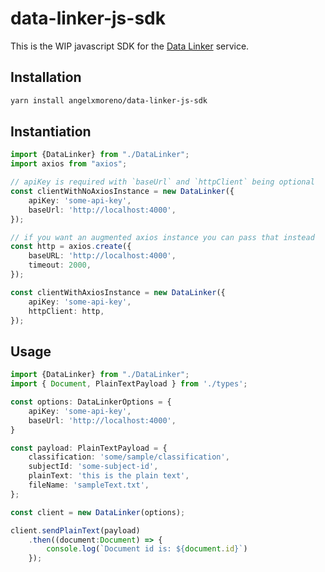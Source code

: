 # data-linker-js-sdk

This is the WIP javascript SDK for the [Data Linker](https://github.com/angelxmoreno/data-linker) service.

## Installation

```bash
yarn install angelxmoreno/data-linker-js-sdk
```

## Instantiation

```typescript
import {DataLinker} from "./DataLinker";
import axios from "axios";

// apiKey is required with `baseUrl` and `httpClient` being optional
const clientWithNoAxiosInstance = new DataLinker({
    apiKey: 'some-api-key',
    baseUrl: 'http://localhost:4000',
});

// if you want an augmented axios instance you can pass that instead 
const http = axios.create({
    baseURL: 'http://localhost:4000',
    timeout: 2000,
});

const clientWithAxiosInstance = new DataLinker({
    apiKey: 'some-api-key',
    httpClient: http,
});
```

## Usage

```typescript
import {DataLinker} from "./DataLinker";
import { Document, PlainTextPayload } from './types';

const options: DataLinkerOptions = {
    apiKey: 'some-api-key',
    baseUrl: 'http://localhost:4000',
}

const payload: PlainTextPayload = {
    classification: 'some/sample/classification',
    subjectId: 'some-subject-id',
    plainText: 'this is the plain text',
    fileName: 'sampleText.txt',
};

const client = new DataLinker(options);

client.sendPlainText(payload)
    .then((document:Document) => {
        console.log(`Document id is: ${document.id}`)
    });
```
